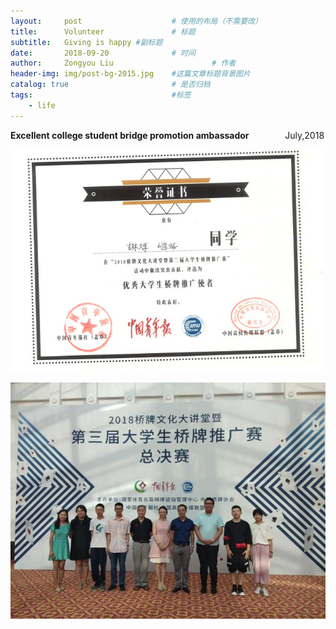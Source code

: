 ```yaml
---
layout:     post                    # 使用的布局（不需要改）
title:      Volunteer               # 标题 
subtitle:   Giving is happy #副标题
date:       2018-09-20              # 时间
author:     Zongyou Liu                      # 作者
header-img: img/post-bg-2015.jpg    #这篇文章标题背景图片
catalog: true                       # 是否归档
tags:                               #标签
    - life
---
```

**Excellent college student bridge promotion ambassador**  &emsp; &emsp; &emsp; July,2018
  
  ![bridge3](https://github.com/BuleSky233/BuleSky233.github.io/raw/master/img/bridge3.jpg)
    
   ![volunteer](https://github.com/BuleSky233/BuleSky233.github.io/raw/master/img/volunteer.jpg)
